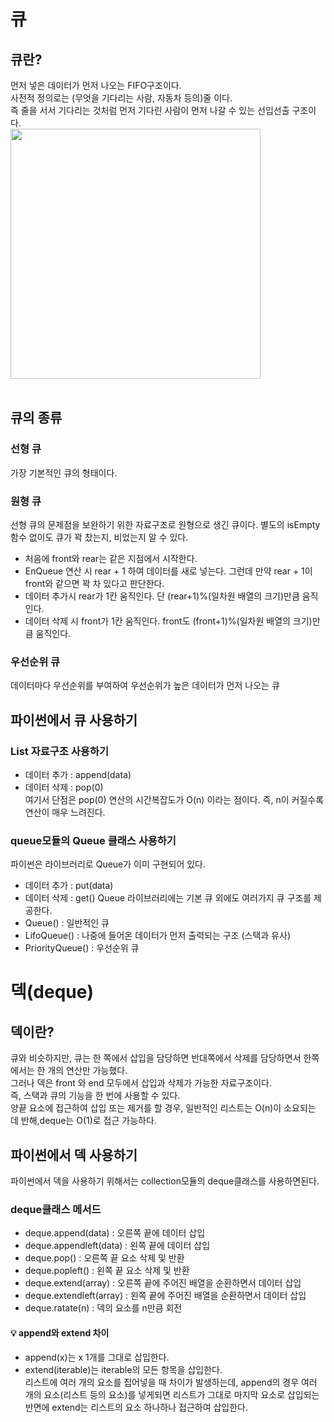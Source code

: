 # 큐

## 큐란?

먼저 넣은 데이터가 먼저 나오는 FIFO구조이다.<br>
사전적 정의로는 (무엇을 기다리는 사람, 자동차 등의)줄 이다.<br>
즉 줄을 서서 기다리는 것처럼 먼저 기다린 사람이 먼저 나갈 수 있는 선입선출 구조이다.<br>
<img src="https://t1.daumcdn.net/cfile/tistory/21020B4B57410F5A31" width=400>
<br><br>

## 큐의 종류

### 선형 큐

가장 기본적인 큐의 형태이다.

### 원형 큐

선형 큐의 문제점을 보완하기 위한 자료구조로 원형으로 생긴 큐이다.
별도의 isEmpty함수 없이도 큐가 꽉 찼는지, 비었는지 알 수 있다.

- 처음에 front와 rear는 같은 지점에서 시작한다.
- EnQueue 연산 시 rear + 1 하여 데이터를 새로 넣는다. 그런데 만약 rear + 1이 front와 같으면 꽉 차 있다고 판단한다.
- 데이터 추가시 rear가 1칸 움직인다. 단 (rear+1)%(일차원 배열의 크기)만큼 움직인다.
- 데이터 삭제 시 front가 1칸 움직인다. front도 (front+1)%(일차원 배열의 크기)만큼 움직인다.

### 우선순위 큐

데이터마다 우선순위를 부여하여 우선순위가 높은 데이터가 먼저 나오는 큐

## 파이썬에서 큐 사용하기

### List 자료구조 사용하기

- 데이터 추가 : append(data)
- 데이터 삭제 : pop(0)
  <br>
  여기서 단점은 pop(0) 연산의 시간복잡도가 O(n) 이라는 점이다. 즉, n이 커질수록 연산이 매우 느려진다.

### queue모듈의 Queue 클래스 사용하기

파이썬은 라이브러리로 Queue가 이미 구현되어 있다.

- 데이터 추가 : put(data)
- 데이터 삭제 : get()
  Queue 라이브러리에는 기본 큐 외에도 여러가지 큐 구조를 제공한다.
- Queue() : 일반적인 큐
- LifoQueue() : 나중에 들어온 데이터가 먼저 출력되는 구조 (스택과 유사)
- PriorityQueue() : 우선순위 큐

# 덱(deque)

## 덱이란?

큐와 비슷하지만, 큐는 한 쪽에서 삽입을 담당하면 반대쪽에서 삭제를 담당하면서 한쪽에서는 한 개의 연산만 가능했다.<br>
그러나 덱은 front 와 end 모두에서 삽입과 삭제가 가능한 자료구조이다.<br>
즉, 스택과 큐의 기능을 한 번에 사용할 수 있다.<br>
양끝 요소에 접근하여 삽입 또는 제거를 할 경우, 일반적인 리스트는 O(n)이 소요되는 데 반해,deque는 O(1)로 접근 가능하다.

## 파이썬에서 덱 사용하기

파이썬에서 덱을 사용하기 위해서는 collection모듈의 deque클래스를 사용하면된다.

### deque클래스 메서드

- deque.append(data) : 오른쪽 끝에 데이터 삽입
- deque.appendleft(data) : 왼쪽 끝에 데이터 삽입
- deque.pop() : 오른쪽 끝 요소 삭제 및 반환
- deque.popleft() : 왼쪽 끝 요소 삭제 및 반환
- deque.extend(array) : 오른쪽 끝에 주어진 배열을 순환하면서 데이터 삽입
- deque.extendleft(array) : 왼쪽 끝에 주어진 배열을 순환하면서 데이터 삽입
- deque.ratate(n) : 덱의 요소를 n만큼 회전

#### 💡 append와 extend 차이

- append(x)는 x 1개를 그대로 삽입한다.
- extend(iterable)는 iterable의 모든 항목을 삽입한다.
  <br>
  리스트에 여러 개의 요소를 집어넣을 때 차이가 발생하는데,
  append의 경우 여러 개의 요소(리스트 등의 요소)를 넣게되면 리스트가 그대로 마지막 요소로 삽입되는 반면에 extend는 리스트의 요소 하나하나 접근하여 삽입한다.
